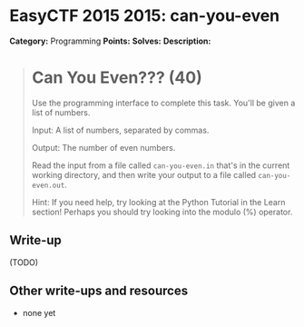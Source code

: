 # EasyCTF 2015 2015: can-you-even

**Category:** Programming
**Points:** 
**Solves:** 
**Description:**

> # Can You Even??? (40)
> 
> 
> Use the programming interface to complete this task. You&#39;ll be given a list of numbers.
> 
> 
> Input: A list of numbers, separated by commas.
> 
> 
> Output: The number of even numbers.
> 
> 
> Read the input from a file called&nbsp;`can-you-even.in`&nbsp;that&#39;s in the current working directory, and then write your output to a file called&nbsp;`can-you-even.out`.
> 
> 
> Hint: If you need help, try looking at the Python Tutorial in the Learn section! Perhaps you should try looking into the modulo (%) operator. 


## Write-up

(TODO)

## Other write-ups and resources

* none yet
